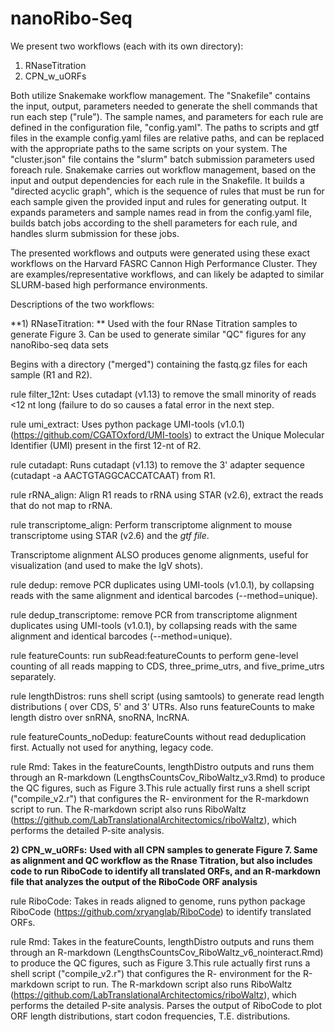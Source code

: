 # nanoRibo-Seq

We present two workflows (each with its own directory):
1) RNaseTitration
2) CPN_w_uORFs

Both utilize Snakemake workflow management. The "Snakefile" contains the input, output, parameters needed to generate the shell commands that run each step ("rule"). 
The sample names, and parameters for each rule are defined in the configuration file, "config.yaml". The paths to scripts and gtf files in the example config.yaml files are
relative paths, and can be replaced with the appropriate paths to the same scripts on your system. The "cluster.json" file contains the "slurm" batch submission parameters used foreach rule. 
Snakemake carries out workflow management, based on the input and output dependencies for each rule in the Snakefile. It builds a "directed acyclic graph", which is the 
sequence of rules that must be run for each sample given the provided input and rules for generating output. 
It expands parameters and sample names read in from the config.yaml file, builds batch jobs according to the shell parameters for each rule, and handles slurm submission for these jobs.

The presented workflows and outputs were generated using these exact workflows on the Harvard FASRC Cannon High Performance Cluster. They are examples/representative workflows, 
and can likely be adapted to similar SLURM-based high performance environments. 

Descriptions of the two workflows:

**1) RNaseTitration: **
Used with the four RNase Titration samples to generate Figure 3. Can be used to generate similar "QC" figures for any nanoRibo-seq data sets

Begins with a directory ("merged") containing the fastq.gz files for each sample (R1 and R2).

rule filter_12nt: Uses cutadapt (v1.13) to remove the small minority of reads <12 nt long (failure to do so causes a fatal error in the next step.

rule umi_extract: Uses python package UMI-tools (v1.0.1) (https://github.com/CGATOxford/UMI-tools) to extract 
the Unique Molecular Identifier (UMI) present in the first 12-nt of R2.

rule cutadapt: Runs cutadapt (v1.13) to remove the 3' adapter sequence (cutadapt -a AACTGTAGGCACCATCAAT) from R1.

rule rRNA_align: Align R1 reads to rRNA using STAR (v2.6), extract the reads that do not map to rRNA.

rule transcriptome_align: Perform transcriptome alignment to mouse transcriptome using STAR (v2.6) and the *gtf file*. 

Transcriptome alignment ALSO produces genome alignments, useful for visualization (and used to make the IgV shots).

rule dedup: remove PCR duplicates using UMI-tools (v1.0.1), by collapsing reads with the same alignment and identical barcodes (--method=unique).

rule dedup_transcriptome: remove PCR from transcriptome alignment duplicates using UMI-tools (v1.0.1), by collapsing reads with the same alignment and identical barcodes (--method=unique).

rule featureCounts: run subRead:featureCounts to perform gene-level counting of all reads mapping to CDS, three_prime_utrs, and five_prime_utrs separately.

rule lengthDistros: runs shell script (using samtools) to generate read length distributions ( over CDS, 5' and 3' UTRs. Also runs featureCounts to make length distro over snRNA, snoRNA, lncRNA.

rule featureCounts_noDedup: featureCounts without read deduplication first. Actually not used for anything, legacy code.

rule Rmd: Takes in the featureCounts, lengthDistro outputs and runs them through an R-markdown (LengthsCountsCov_RiboWaltz_v3.Rmd) to produce the QC figures, such as Figure 3.This rule actually first runs a shell script ("compile_v2.r") that configures the R- environment for the R-markdown script to run. 
The R-markdown script also runs RiboWaltz (https://github.com/LabTranslationalArchitectomics/riboWaltz), which performs the detailed P-site analysis. 

**2) CPN_w_uORFs:**
**Used with all CPN samples to generate Figure 7. 
Same as alignment and QC workflow as the Rnase Titration, but also includes code to run RiboCode to identify all translated ORFs,
and an R-markdown file that analyzes the output of the RiboCode ORF analysis**

rule RiboCode: Takes in reads aligned to genome, runs python package RiboCode (https://github.com/xryanglab/RiboCode) to identify translated ORFs.

rule Rmd: Takes in the featureCounts, lengthDistro outputs and runs them through an R-markdown (LengthsCountsCov_RiboWaltz_v6_nointeract.Rmd) 
to produce the QC figures, such as Figure 3.This rule actually first runs a shell script ("compile_v2.r") that configures the R- environment for the R-markdown script to run. 
The R-markdown script also runs RiboWaltz (https://github.com/LabTranslationalArchitectomics/riboWaltz), which performs the detailed P-site analysis.
Parses the output of RiboCode to plot ORF length distributions, start codon frequencies, T.E. distributions. 



